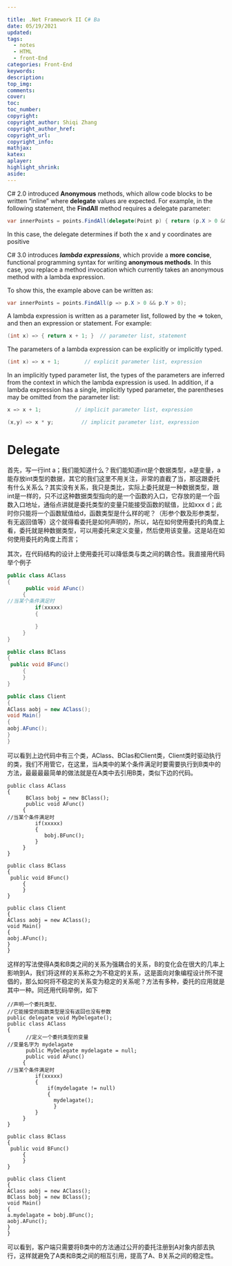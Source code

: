 ```yaml
---

title: .Net Framework II C# Ba
date: 05/19/2021
updated: 
tags: 
  - notes
  - HTML
  - front-End
categories: Front-End
keywords: 
description: 
top_img: 
comments: 
cover: 
toc: 
toc_number: 
copyright:
copyright_author: Shiqi Zhang
copyright_author_href:
copyright_url:
copyright_info:
mathjax:
katex:
aplayer:
highlight_shrink:
aside:
---
```


C# 2.0 introduced **Anonymous** methods, which allow code blocks to be written “inline” where **delegate** values are expected. For example, in the following statement, the **FindAll** method requires a delegate parameter:

```c#
var innerPoints = points.FindAll(delegate(Point p) { return (p.X > 0 && p.Y > 0); });
```

In this case, the delegate determines if both the x and y coordinates are positive

C# 3.0 introduces ***lambda expressions***, which provide a **more concise**, functional programming syntax for writing **anonymous methods**. In this case, you replace a method invocation which currently takes an anonymous method with a lambda expression. 

To show this, the example above can be written as:

```c#
var innerPoints = points.FindAll(p => p.X > 0 && p.Y > 0);
```



A lambda expression is written as a parameter list, followed by the => token, and then an expression or statement. For example: 

```c#
(int x) => { return x + 1; }  // parameter list, statement
```

The parameters of a lambda expression can be explicitly or implicitly typed. 

```c#
(int x) => x + 1;        // explicit parameter list, expression
```

In an implicitly typed parameter list, the types of the parameters are inferred from the context in which the lambda expression is used. In addition, if a lambda expression has a single, implicitly typed parameter, the parentheses may be omitted from the parameter list:

```c#
x => x + 1;           // implicit parameter list, expression
```

```c#
(x,y) => x * y;         // implicit parameter list, expression
```

# Delegate

首先，写一行int a；我们能知道什么？我们能知道int是个数据类型，a是变量，a能存放int类型的数据，其它的我们这里不用关注，非常的直截了当，那这跟委托有什么关系么？其实没有关系，我只是类比，实际上委托就是一种数据类型，跟int是一样的，只不过这种数据类型指向的是一个函数的入口，它存放的是一个函数入口地址，通俗点讲就是委托类型的变量只能接受函数的赋值，比如xxx d；此时你只能将一个函数赋值给d，函数类型是什么样的呢？（形参个数及形参类型，有无返回值等）这个就得看委托是如何声明的，所以，站在如何使用委托的角度上看，委托就是种数据类型，可以用委托来定义变量，然后使用该变量。这是站在如何使用委托的角度上而言；

​          其次，在代码结构的设计上使用委托可以降低类与类之间的耦合性。我直接用代码举个例子

```csharp
public class AClass
{
      public void AFunc()
     {
//当某个条件满足时
         if(xxxxx)
         {

         }
     }
}

public class BClass
{
 public void BFunc()
     {
     }
}

public class Client
{
AClass aobj = new AClass();
void Main()
{
aobj.AFunc();
}
}
```

可以看到上边代码中有三个类，AClass、BClas和Client类，Client类时驱动执行的类，我们不用管它，在这里，当A类中的某个条件满足时要需要执行到B类中的方法，最最最最简单的做法就是在A类中去引用B类，类似下边的代码。

```text
public class AClass
{
      BClass bobj = new BClass();
      public void AFunc()
     {
//当某个条件满足时
         if(xxxxx)
         {
            bobj.BFunc();
         }
     }
}

public class BClass
{
 public void BFunc()
     {
     }
}

public class Client
{
AClass aobj = new AClass();
void Main()
{
aobj.AFunc();
}
}
```

这样的写法使得A类和B类之间的关系为强耦合的关系，B的变化会在很大的几率上影响到A，我们将这样的关系称之为不稳定的关系，这是面向对象编程设计所不提倡的，那么如何将不稳定的关系变为稳定的关系呢？方法有多种，委托的应用就是其中一种。同还用代码举例，如下

```text
//声明一个委托类型、
//它能接受的函数类型是没有返回也没有参数
public delegate void MyDelegate();
public class AClass
{
      //定义一个委托类型的变量 
//变量名字为 mydelagate
      public MyDelegate mydelagate = null;
      public void AFunc()
     {
//当某个条件满足时
         if(xxxxx)
         {
             if(mydelagate != null)
             {
               mydelagate();
               }
         }
     }
}

public class BClass
{
 public void BFunc()
     {
     }
}

public class Client
{
AClass aobj = new AClass();
BClass bobj = new BClass();
void Main()
{
a.mydelagate = bobj.BFunc();
aobj.AFunc();
}
}
```

可以看到，客户端只需要将B类中的方法通过公开的委托注册到A对象内部去执行，这样就避免了A类和B类之间的相互引用，提高了A、B关系之间的稳定性。




